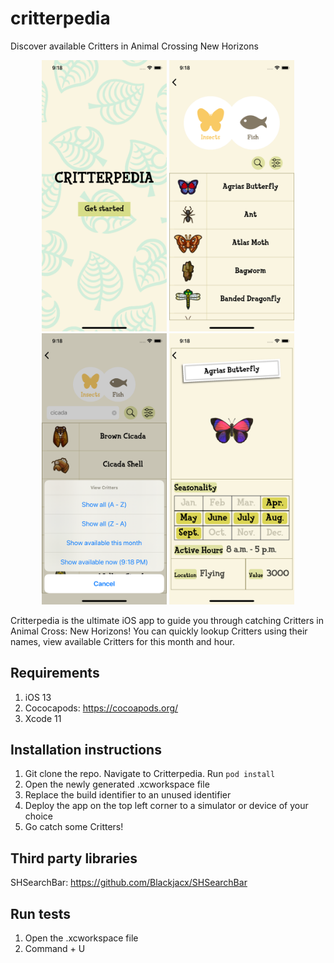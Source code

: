 # critterpedia
Discover available Critters in Animal Crossing New Horizons

<div align="center">
    <img src="/Screenshots/Start.png" width="200px"</img> 
    <img src="/Screenshots/Main.png" width="200px"</img> 
    <img src="/Screenshots/ViewOptions.png" width="200px"</img> 
    <img src="/Screenshots/ButterflyDetailView.png" width="200px"</img> 
</div>

Critterpedia is the ultimate iOS app to guide you through catching Critters in Animal Cross: New Horizons!
You can quickly lookup Critters using their names, view available Critters for this month and hour.

## Requirements
1. iOS 13
2. Cococapods: https://cocoapods.org/
3. Xcode 11

## Installation instructions
1. Git clone the repo. Navigate to Critterpedia. Run ```pod install```
2. Open the newly generated .xcworkspace file
3. Replace the build identifier to an unused identifier
4. Deploy the app on the top left corner to a simulator or device of your choice
5. Go catch some Critters!

## Third party libraries
SHSearchBar: https://github.com/Blackjacx/SHSearchBar

## Run tests
1. Open the .xcworkspace file
2. Command + U
